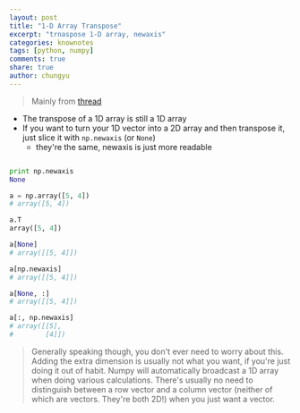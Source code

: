 ```yaml
---
layout: post
title: "1-D Array Transpose"
excerpt: "trnaspose 1-D array, newaxis"
categories: knownotes
tags: [python, numpy]
comments: true
share: true
author: chungyu
---
```


> Mainly from [thread](http://stackoverflow.com/questions/5954603/transposing-a-numpy-array)

* The transpose of a 1D array is still a 1D array
* If you want to turn your 1D vector into a 2D array and then transpose it, just slice it with `np.newaxis` (or `None`)
	* they're the same, newaxis is just more readable

```python

print np.newaxis
None

a = np.array([5, 4])
# array([5, 4])

a.T
array([5, 4])

a[None]
# array([[5, 4]])

a[np.newaxis]
# array([[5, 4]])

a[None, :]
# array([[5, 4]])

a[:, np.newaxis]
# array([[5],
#        [4]])

```

> Generally speaking though, you don't ever need to worry about this. Adding the extra dimension is usually not what you want, if you're just doing it out of habit. Numpy will automatically broadcast a 1D array when doing various calculations. There's usually no need to distinguish between a row vector and a column vector (neither of which are vectors. They're both 2D!) when you just want a vector.


